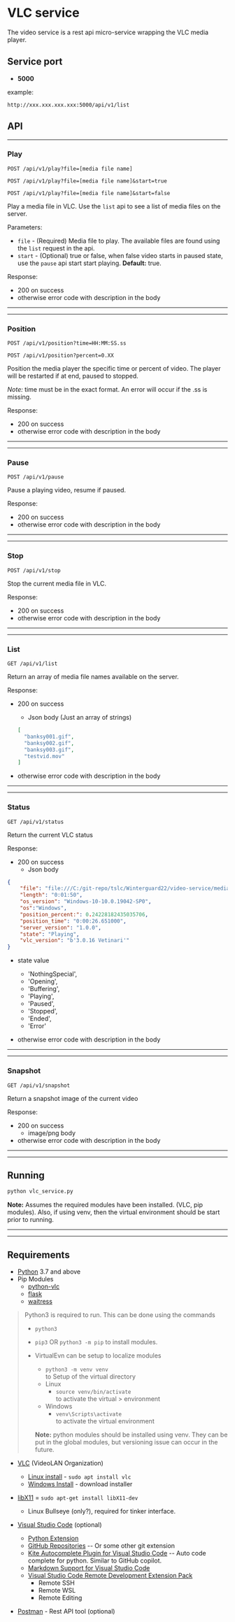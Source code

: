 # VLC service

The video service is a rest api micro-service wrapping the VLC media player.

## Service port

* **5000**

example:

```http
http://xxx.xxx.xxx.xxx:5000/api/v1/list
```

## API

___

### Play

`POST /api/v1/play?file=[media file name]`

`POST /api/v1/play?file=[media file name]&start=true`

`POST /api/v1/play?file=[media file name]&start=false`

Play a media file in VLC. Use the `list` api to see a list of media files on the server.

Parameters:

* `file` - (Required) Media file to play.  The available files are found using the `list` request in the api.
* `start` - (Optional) true or false, when false video starts in paused state, use the `pause` api start start playing. **Default:** true.

Response:

* 200 on success
* otherwise error code with description in the body

___
___

### Position

`POST /api/v1/position?time=HH:MM:SS.ss`

`POST /api/v1/position?percent=0.XX`

Position the media player the specific time or percent of video. The player will be restarted if at end, paused to stopped.  

*Note:* time must be in the exact format.
An error will occur if the .ss is missing.

Response:

* 200 on success
* otherwise error code with description in the body

___
___

### Pause

`POST /api/v1/pause`

Pause a playing video, resume if paused.

Response:

* 200 on success
* otherwise error code with description in the body

___

___

### Stop

`POST /api/v1/stop`

Stop the current media file in VLC.

Response:

* 200 on success
* otherwise error code with description in the body

___

___

### List

`GET /api/v1/list`

Return an array of media file names available on the server.

Response:

* 200 on success
  * Json body (Just an array of strings)

  ```json
  [
    "banksy001.gif",
    "banksy002.gif",
    "banksy003.gif",
    "testvid.mov"
  ]
  ```

* otherwise error code with description in the body

___

___

### Status

`GET /api/v1/status`

Return the current VLC status

Response:

* 200 on success
  * Json body

```json
{
    "file": "file:///C:/git-repo/tslc/Winterguard22/video-service/media/testvid.mov",
    "length": "0:01:50",
    "os_version": "Windows-10-10.0.19042-SP0",
    "os":"Windows",
    "position_percent:": 0.24228182435035706,
    "position_time": "0:00:26.651000",
    "server_version": "1.0.0",
    "state": "Playing",
    "vlc_version": "b'3.0.16 Vetinari'"
}
```

* state value
  * 'NothingSpecial',
  * 'Opening',
  * 'Buffering',
  * 'Playing',
  * 'Paused',
  * 'Stopped',
  * 'Ended',
  * 'Error'

* otherwise error code with description in the body

___
___

### Snapshot

`GET /api/v1/snapshot`

Return a snapshot image of the current video

Response:

* 200 on success
  * image/png body
* otherwise error code with description in the body
  
___
___

## Running

```bash
python vlc_service.py
```

**Note:** Assumes the required modules have been installed. (VLC, pip modules).  Also, if using venv, then the virtual environment should be start prior to running.

___
___

## Requirements

* [Python](https://www.python.org/downloads/) 3.7 and above
* Pip Modules
  * [python-vlc](https://pypi.org/project/python-vlc/)
  * [flask](https://pypi.org/project/Flask/)
  * [waitress](https://pypi.org/project/waitress/)

> Python3 is required to run.  This can be done using the commands
>
> * `python3`
> * `pip3` OR `python3 -m pip`  to install modules.
> * VirtualEvn can be setup to localize modules
>   * `python3 -m venv venv` <br> to Setup of the virtual directory
>   * Linux
>     * `source venv/bin/activate` <br> to activate the virtual > environment
>   * Windows
>     * `venv\Scripts\activate` <br> to activate the virtual environment
>
>   **Note:** python modules should be installed using venv.  They can be put in the global modules, but versioning issue can occur in the future.

* [VLC](https://www.videolan.org/) (VideoLAN Organization)
  * [Linux install](https://www.videolan.org/vlc/download-debian.html) -  `sudo apt install vlc`
  * [Windows Install](https://www.videolan.org/vlc/download-windows.html) - download installer

* [libX11](https://gitlab.freedesktop.org/xorg/lib/libx11) = `sudo apt-get install libX11-dev`
  * Linux Bullseye (only?), required for tinker interface.

* [Visual Studio Code](https://code.visualstudio.com/) (optional)
  * [Python Extension](https://marketplace.visualstudio.com/items?itemName=ms-python.python)
  * [GitHub Repositories](https://marketplace.visualstudio.com/items?itemName=GitHub.remotehub) -- Or some other git extension
  * [Kite Autocomplete Plugin for Visual Studio Code](https://marketplace.visualstudio.com/items?itemName=kiteco.kite) -- Auto code complete for python.  Similar to GitHub copilot.
  * [Markdown Support for Visual Studio Code](https://marketplace.visualstudio.com/items?itemName=yzhang.markdown-all-in-one)
  * [Visual Studio Code Remote Development Extension Pack](https://marketplace.visualstudio.com/items?itemName=ms-vscode-remote.vscode-remote-extensionpack)
    * Remote SSH
    * Remote WSL
    * Remote Editing
* [Postman](https://www.postman.com/) - Rest API tool (optional)
